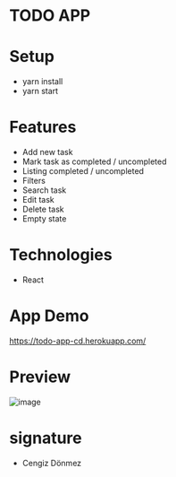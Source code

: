 # TODO APP

# Setup

- yarn install
- yarn start

# Features

- Add new task
- Mark task as completed / uncompleted
- Listing completed / uncompleted
- Filters
- Search task
- Edit task
- Delete task
- Empty state

# Technologies

- React

# App Demo

https://todo-app-cd.herokuapp.com/

# Preview

![image](https://res.cloudinary.com/drsqatkqr/image/upload/c_scale,w_300/v1609369666/TodoListImg_cthmqg.jpg)

# signature

- Cengiz Dönmez
